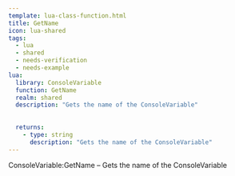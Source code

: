 ```yaml
---
template: lua-class-function.html
title: GetName
icon: lua-shared
tags:
  - lua
  - shared
  - needs-verification
  - needs-example
lua:
  library: ConsoleVariable
  function: GetName
  realm: shared
  description: "Gets the name of the ConsoleVariable"
  
  
  returns:
    - type: string
      description: "Gets the name of the ConsoleVariable"
---
```


<div class="lua__search__keywords">
ConsoleVariable:GetName &#x2013; Gets the name of the ConsoleVariable
</div>
